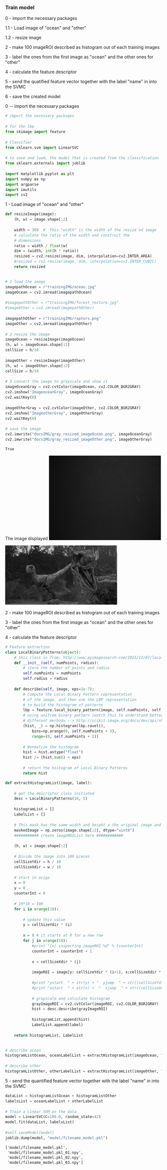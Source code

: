 
### Train model 

0 - import the necessary packages

1.1 - Load image of "ocean" and "other"

1.2 - resize image

2 - make 100 imageROI described as histogram out of each training images

3 - label the ones from the first image as "ocean" and the other ones for "other"

4 - calculate the feature descriptor

5 - send the quatified feature vector together with the label "name" in into the SVMC

6 - save the created model

0 -- import the necessary packages


```python
# import the necessary packages

# for the lbp
from skimage import feature

# Classifier
from sklearn.svm import LinearSVC

# to save and load, the model that is created from the classification
from sklearn.externals import joblib

import matplotlib.pyplot as plt
import numpy as np
import argparse
import imutils
import cv2
```

1 - Load image of "ocean" and "other"


```python
def resizeImage(image):
    (h, w) = image.shape[:2]

    width = 360  #  This "width" is the width of the resize`ed image
    # calculate the ratio of the width and construct the
    # dimensions
    ratio = width / float(w)
    dim = (width, int(h * ratio))
    resized = cv2.resize(image, dim, interpolation=cv2.INTER_AREA)
    #resized = cv2.resize(image, dim, interpolation=cv2.INTER_CUBIC)
    return resized
```


```python

# 1 load the image
imagepathOcean = r"trainingIMG/ocean.jpg"
imageOcean = cv2.imread(imagepathOcean)

#imagepathOther = r"trainingIMG/forest_texture.jpg"
#imageOther = cv2.imread(imagepathOther)

imagepathOther = r"trainingIMG/raptors.png"
imageOther = cv2.imread(imagepathOther)

# 2 resize the image
imageOcean = resizeImage(imageOcean)
(h, w) = imageOcean.shape[:2]
cellSize = h/10

imageOther = resizeImage(imageOther)
(h, w) = imageOther.shape[:2]
cellSize = h/10

# 3 convert the image to grayscale and show it
imageOceanGray = cv2.cvtColor(imageOcean, cv2.COLOR_BGR2GRAY)
cv2.imshow("ImageoceanGray", imageOceanGray)
cv2.waitKey(0)

imageOtherGray = cv2.cvtColor(imageOther, cv2.COLOR_BGR2GRAY)
cv2.imshow("ImageotherGray", imageOtherGray)
cv2.waitKey(0)

# save the image
cv2.imwrite("docsIMG/gray_resized_imageOcean.png", imageOceanGray)
cv2.imwrite("docsIMG/gray_resized_imageOther.png", imageOtherGray)

```




    True



The image displayed
![gray_resized_imageOcean](docsIMG/gray_resized_imageOcean.png)

![gray_resized_imageOther](docsIMG/gray_resized_imageOther.png)

2 - make 100 imageROI described as histogram out of each training images

3 - label the ones from the first image as "ocean" and the other ones for "other"

4 - calculate the feature descriptor



```python
# Feature extraction
class LocalBinaryPatterns(object):
    # this class is from: http://www.pyimagesearch.com/2015/12/07/local-binary-patterns-with-python-opencv/
    def __init__(self, numPoints, radius):
        # store the number of points and radius
        self.numPoints = numPoints
        self.radius = radius

    def describe(self, image, eps=1e-7):
        # Compute the Local Binary Pattern representation
        # of the image, and then use the LBP representation
        # to build the histogram of patterns
        lbp = feature.local_binary_pattern(image, self.numPoints, self.radius, method= "uniform" ) # method= "ror") #method="var")# method="nri_uniform")  # method="uniform")
        # using unifrom binary pattern (watch this to understand better): https://www.youtube.com/watch?annotation_id=annotation_98709127&feature=iv&src_vid=wpAwdsubl1w&v=v-gkPTvdgYo
        # different merhod= --> http://scikit-image.org/docs/dev/api/skimage.feature.html?highlight=local_binary_pattern#skimage.feature.local_binary_pattern
        (hist, _) = np.histogram(lbp.ravel(),
            bins=np.arange(0, self.numPoints + 3),
            range=(0, self.numPoints + 2))

        # Normalize the histogram
        hist = hist.astype("float")
        hist /= (hist.sum() + eps)

        # return the histogram of Local Binary Patterns
        return hist
```


```python
def extractHistogramList(image, label):

    # get the descriptor class initiated
    desc = LocalBinaryPatterns(10, 5)
        
    histogramList = []
    LabelList = []

    # This mask has the same width and height a the original image and has a default value of 0 (black).
    maskedImage = np.zeros(image.shape[:2], dtype="uint8")
    ########### create imageROIList here ############

    (h, w) = image.shape[:2]

    # Divide the image into 100 pieces
    cellSizeYdir = h / 10
    cellSizeXdir = w / 10

    # start in origo
    x = 0
    y = 0
    counterInt = 0

    # 10*10 = 100
    for i in xrange(10):

        # update this value
        y = cellSizeYdir * (i)
        
        x = 0 # it starts at 0 for a new row
        for j in xrange(10):
            #print "[x] inspecting imageROI %d" % (counterInt)
            counterInt = counterInt + 1
            
            x = cellSizeXdir * (j)
            
            imageROI = image[y: cellSizeYdir * (i+1), x:cellSizeXdir * (j+1)]
            
            #print "ystart  " + str(y) + "  yjump  " + str((cellSizeYdir * (i+1)))
            #print "xstart  " + str(x) +  "  xjump  " + str((cellSizeXdir * (j+1)))

            # grayscale and calculate histogram
            grayImageROI = cv2.cvtColor(imageROI, cv2.COLOR_BGR2GRAY)
            hist = desc.describe(grayImageROI)
            
            histogramList.append(hist)
            LabelList.append(label)
            
    return histogramList, LabelList                                               
```


```python

# describe ocean
histogramListOcean, oceanLabelList = extractHistogramList(imageOcean, "ocean")

# describe other
histogramListOther, otherLabelList = extractHistogramList(imageOther, "other")

```

5 - send the quantified feature vector together with the label "name" in into the SVMC


```python
dataList = histogramListOcean + histogramListOther
labelsList = oceanLabelList + otherLabelList

# Train a Linear SVM on the data
model = LinearSVC(C=100.0, random_state=42)
model.fit(dataList, labelsList)

#self.saveModel(model)
joblib.dump(model, "model/filename_model.pkl")
```




    ['model/filename_model.pkl',
     'model/filename_model.pkl_01.npy',
     'model/filename_model.pkl_02.npy',
     'model/filename_model.pkl_03.npy']


